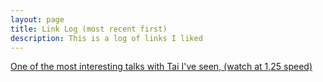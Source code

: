 ```yaml
---
layout: page
title: Link Log (most recent first)
description: This is a log of links I liked
---
```


[One of the most interesting talks with Tai I've seen, (watch at 1,25 speed)](https://www.youtube.com/watch?v=Lg63A2aj8Go)
